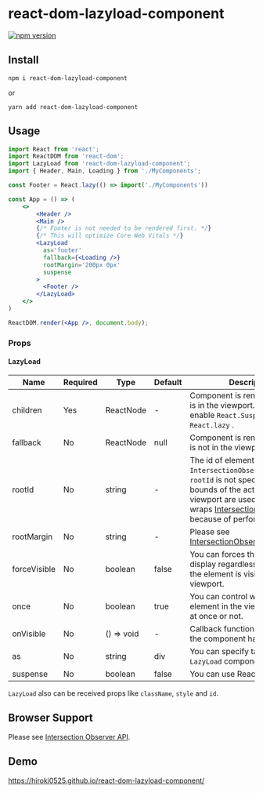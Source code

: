 # react-dom-lazyload-component

[![npm version](https://badge.fury.io/js/react-dom-lazyload-component.svg)](https://badge.fury.io/js/react-dom-lazyload-component)

## Install

```
npm i react-dom-lazyload-component
```

or

```
yarn add react-dom-lazyload-component
```

## Usage

```jsx
import React from 'react';
import ReactDOM from 'react-dom';
import LazyLoad from 'react-dom-lazyload-component';
import { Header, Main, Loading } from './MyComponents';

const Footer = React.lazy(() => import('./MyComponents'))

const App = () => (
    <>
        <Header />
        <Main />
        {/* Footer is not needed to be rendered first. */}
        {/* This will optimize Core Web Vitals */}
        <LazyLoad
          as='footer'
          fallback={<Loading />}
          rootMargin='200px 0px'
          suspense
        >
          <Footer />
        </LazyLoad>
    </>
)

ReactDOM.render(<App />, document.body);
```

### Props

#### LazyLoad

| Name               | Required | Type                   | Default | Description                                                                                                                                                                                                                                                                                         |
|--------------------|----------|------------------------|---------|-----------------------------------------------------------------------------------------------------------------------------------------------------------------------------------------------------------------------------------------------------------------------------------------------------|
| children           | Yes      | ReactNode              | -       | Component is rendered when it is in the viewport. Automatically enable `React.Suspense` if you use `React.lazy` .                                                                                                                                                                                   |
| fallback | No       | ReactNode              | null    | Component is rendered when it is not in the viewport.                                                                                                                                                                                                                                               |
| rootId             | No       | string                 | -       | The id of element which is `IntersectionObserver`'s target. If `rootId` is not specified, then the bounds of the actual document viewport are used. This prop wraps [IntersectionObserver.root](https://developer.mozilla.org/en-US/docs/Web/API/IntersectionObserver/root) because of performance. |
| rootMargin         | No       | string                 | -       | Please see [IntersectionObserver.rootMargin](https://developer.mozilla.org/en-US/docs/Web/API/IntersectionObserver/rootMargin).                                                                                                                                                                     |
| forceVisible       | No       | boolean                | false   | You can forces the component to display regardless of whether the element is visible in the viewport.                                                                                                                                                                                               |
| once               | No       | boolean                | true    | You can control whether the element in the viewport is shown at once or not.                                                                                                                                                                                                                        |
| onVisible          | No       | () => void             | -       | Callback function called when the component has been visible.                                                                                                                                                                                                                                       |
| as                 | No       | string                 | div     | You can specify tag name to `LazyLoad` component.                                                                                                                                                                                                                                                   |
| suspense           | No       | boolean                | false   | You can use React.Suspense.                                                                                                                                                                                                                                                                         |

`LazyLoad` also can be received props like `className`, `style` and `id`.

## Browser Support

Please see [Intersection Observer API](https://developer.mozilla.org/en-US/docs/Web/API/Intersection_Observer_API#browser_compatibility).

## Demo
https://hiroki0525.github.io/react-dom-lazyload-component/